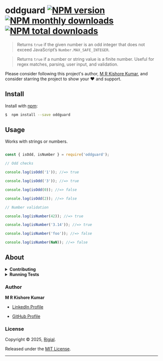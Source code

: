 # oddguard [![NPM version](https://img.shields.io/npm/v/oddguard.svg?style=flat)](https://www.npmjs.com/package/oddguard) [![NPM monthly downloads](https://img.shields.io/npm/dm/oddguard.svg?style=flat)](https://npmjs.org/package/oddguard) [![NPM total downloads](https://img.shields.io/npm/dt/oddguard.svg?style=flat)](https://npmjs.org/package/oddguard)   

> Returns `true` if the given number is an odd integer that does not exceed JavaScript’s `Number.MAX_SAFE_INTEGER`.

> Returns `true` if a number or string value is a finite number. Useful for regex matches, parsing, user input, and validation.

Please consider following this project's author, [M R Kishore Kumar](https://github.com/mrkishorekumar), and consider starring the project to show your :heart: and support.


## Install

Install with [npm](https://www.npmjs.com/):
  

```sh
$  npm install --save oddguard
```


## Usage

Works with strings or numbers.


```js

const { isOdd, isNumber } = require('oddguard');

// Odd checks

console.log(isOdd('1')); //=> true

console.log(isOdd('3')); //=> true

console.log(isOdd(0)); //=> false

console.log(isOdd(2)); //=> false

// Number validation

console.log(isNumber(42)); //=> true

console.log(isNumber('3.14')); //=> true

console.log(isNumber('foo')); //=> false

console.log(isNumber(NaN)); //=> false

```


## About

<details>

<summary><strong>Contributing</strong></summary>

Pull requests and stars are always welcome. For bugs and feature requests, [please create an issue](../../issues/new).

</details>

<details>

  

<summary><strong>Running Tests</strong></summary>

Running and reviewing unit tests is a great way to get familiarized with a library and its API. You can install dependencies and run tests with the following command:
  

```sh
$  npm install && npm test
```
</details>


  
### Author

**M R Kishore Kumar**

* [LinkedIn Profile](https://linkedin.com/in/mrkishorekumar)

* [GitHub Profile](https://github.com/mrkishorekumar)
  

### License

Copyright © 2025, [Rigial](https://github.com/rigial).

Released under the [MIT License](LICENSE).

***